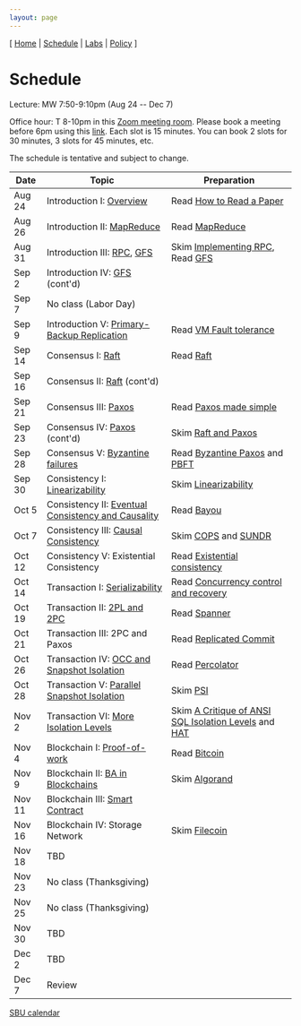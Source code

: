 ```yaml
---
layout: page
---
```


[
[Home](./index.html) | 
[Schedule](./schedule.html) |
[Labs](./labs.html) |
[Policy](./policy.html)
]

# Schedule 

Lecture: MW 7:50-9:10pm (Aug 24 -- Dec 7)

Office hour: T 8-10pm in this [Zoom meeting room](https://stonybrook.zoom.us/j/94704333277?pwd=NFhrbGYzUW50ZSt5R0Z3d3hobk54Zz09). Please book a meeting before 6pm using this [link](https://calendly.com/shuaimu/officehour). Each slot is 15 minutes. You can book 2 slots for 30 minutes, 3 slots for 45 minutes, etc.


The schedule is tentative and subject to change.

| Date   | Topic &nbsp;                                                                   | Preparation                                                                                    |
|--------|--------------------------------------------------------------------------------|------------------------------------------------------------------------------------------------|
| Aug 24 | Introduction I: [Overview](notes/overview.md)                                  | Read [How to Read a Paper](readings/paper-reading.pdf)                                         |
| Aug 26 | Introduction II: [MapReduce](notes/mapreduce.md)                               | Read [MapReduce](readings/mapreduce.pdf)                                                       |
| Aug 31 | Introduction III: [RPC](notes/rpc.md), [GFS](notes/gfs.md)                     | Skim [Implementing RPC](readings/rpc.pdf), Read [GFS](readings/gfs.pdf)                        |
| Sep 2  | Introduction IV: [GFS](notes/gfs.md) (cont'd)                                  |                                                                                                |
| Sep 7  | No class (Labor Day)                                                           |                                                                                                |
| Sep 9  | Introduction V: [Primary-Backup Replication](notes/vmft.md)                    | Read [VM Fault tolerance](readings/vm-ft.pdf)                                                  |
| Sep 14 | Consensus I: [Raft](notes/raft.md)                                             | Read [Raft](readings/raft.pdf)                                                                 |
| Sep 16 | Consensus II: [Raft](notes/raft.md) (cont'd)                                   |                                                                                                |
| Sep 21 | Consensus III: [Paxos](notes/paxos.md)                                         | Read [Paxos made simple](readings/paxos.pdf)                                                   |
| Sep 23 | Consensus IV: [Paxos](notes/paxos.md) (cont'd)                                 | Skim [Raft and Paxos](readings/raft-paxos.pdf)                                                 |
| Sep 28 | Consensus V: [Byzantine failures](notes/byz.md)                                | Read [Byzantine Paxos](readings/byzpaxos.pdf) and [PBFT](readings/pbft.pdf)                    |
| Sep 30 | Consistency I: [Linearizability](notes/linear.md)                              | Skim [Linearizability](readings/linearizability.pdf)                                           |
| Oct 5  | Consistency II: [Eventual Consistency and Causality](notes/bayou.md)           | Read [Bayou](readings/bayou.pdf)                                                               |
| Oct 7  | Consistency III: [Causal Consistency](notes/cops.md)                           | Skim [COPS](readings/cops.pdf) and [SUNDR](readings/sundr.pdf)                                 |
| Oct 12 | Consistency V: Existential Consistency                                         | Read [Existential consistency](readings/existential.pdf)                                       |
| Oct 14 | Transaction I: [Serializability](notes/serializability.md)                     | Read [Concurrency control and recovery](readings/franklin97concurrency.pdf)                    |
| Oct 19 | Transaction II: [2PL and 2PC](notes/spanner.md)                                | Read [Spanner](readings/spanner.pdf)                                                           |
| Oct 21 | Transaction III: 2PC and Paxos                                                 | Read [Replicated Commit](readings/rc.pdf)                                                      |
| Oct 26 | Transaction IV: [OCC and Snapshot Isolation](notes/si.md)                      | Read [Percolator](readings/percolator.pdf)                                                     |
| Oct 28 | Transaction V: [Parallel Snapshot Isolation](notes/psi.md)                     | Skim [PSI](readings/psi.pdf)                                                                   |
| Nov 2  | Transaction VI: [More Isolation Levels](notes/isolations.md)                   | Skim [A Critique of ANSI SQL Isolation Levels](readings/si.pdf) and [HAT](readings/hat.pdf)    |
| Nov 4  | Blockchain I: [Proof-of-work](notes/bitcoin.md)                                | Read [Bitcoin](readings/bitcoin.pdf)                                                           |
| Nov 9  | Blockchain II: [BA in Blockchains](notes/algorand.md)                          | Skim [Algorand](readings/algorand.pdf)                                                         |
| Nov 11 | Blockchain III: [Smart Contract](notes/eth.md)                                 |                                                                                                |
| Nov 16 | Blockchain IV: Storage Network                                                 | Skim [Filecoin](readings/filecoin.pdf)                                                         |
| Nov 18 | TBD                                                                            |                                                                                                |
| Nov 23 | No class (Thanksgiving)                                                        |                                                                                                |
| Nov 25 | No class (Thanksgiving)                                                        |                                                                                                |
| Nov 30 | TBD                                                                            |                                                                                                |
| Dec 2  | TBD                                                                            |                                                                                                |
| Dec 7  | Review                                                                         |                                                                                                |

[SBU calendar](https://www.stonybrook.edu/commcms/registrar/calendars/_ucalcontent/fall20summer21.php)

